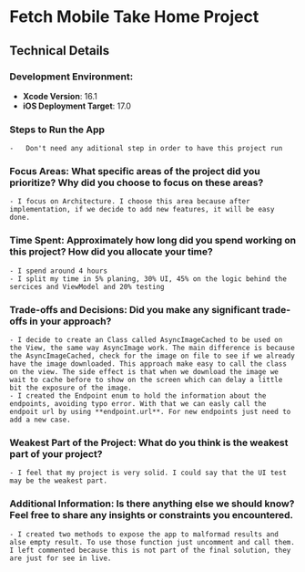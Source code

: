 # Fetch Mobile Take Home Project


## Technical Details

### Development Environment:
- **Xcode Version**: 16.1
- **iOS Deployment Target**: 17.0

### Steps to Run the App
    -   Don't need any aditional step in order to have this project run

### Focus Areas: What specific areas of the project did you prioritize? Why did you choose to focus on these areas?
    - I focus on Architecture. I choose this area because after implementation, if we decide to add new features, it will be easy done. 

### Time Spent: Approximately how long did you spend working on this project? How did you allocate your time?
    - I spend around 4 hours
    - I split my time in 5% planing, 30% UI, 45% on the logic behind the sercices and ViewModel and 20% testing

### Trade-offs and Decisions: Did you make any significant trade-offs in your approach?
    - I decide to create an Class called AsyncImageCached to be used on the View, the same way AsyncImage work. The main difference is because the AsyncImageCached, check for the image on file to see if we already have the image downloaded. This approach make easy to call the class on the view. The side effect is that when we download the image we wait to cache before to show on the screen which can delay a little bit the exposure of the image.
    - I created the Endpoint enum to hold the information about the endpoints, avoiding typo error. With that we can easly call the endpoit url by using **endpoint.url**. For new endpoints just need to add a new case.

### Weakest Part of the Project: What do you think is the weakest part of your project?
    - I feel that my project is very solid. I could say that the UI test may be the weakest part.

### Additional Information: Is there anything else we should know? Feel free to share any insights or constraints you encountered.
    - I created two methods to expose the app to malformad results and alse empty result. To use those function just uncomment and call them. I left commented because this is not part of the final solution, they are just for see in live.
